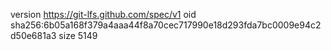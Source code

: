 version https://git-lfs.github.com/spec/v1
oid sha256:6b05a168f379a4aaa44f8a70cec717990e18d293fda7bc0009e94c2d50e681a3
size 5149
